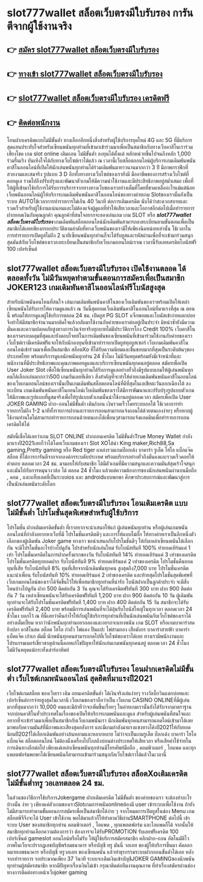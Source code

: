 # slot777wallet สล็อตเว็บตรงมีใบรับรอง  การันตีจากผู้ใช้งานจริง

## 👉 [สมัคร slot777wallet สล็อตเว็บตรงมีใบรับรอง](https://slot777wallet.com/)
## 👉 [ทางเข้า slot777wallet สล็อตเว็บตรงมีใบรับรอง](https://slot777wallet.com/)
## 👉 [slot777wallet สล็อตเว็บตรงมีใบรับรอง เครดิตฟรี](https://slot777wallet.com/)
## 👉 [ติดต่อพนักงาน](https://slot777wallet.com/)


โอนฝากเครดิตแบบไม่มีขั้นต่ำ  ทางเลือกอีกหนึ่งสิ่งสำหรับผู้ใช้บริการยุคใหม่ 4G และ 5G ที่มีบริการสุดแสนประทับใจสำหรับเซียนพนันทุกท่านที่เข้ามาเข้าร่วมมาเพื่อเป็นสมาชิกกับทางเว็บคาสิโนเราร่วมเสี่ยงโชค เกม slot online เติมถอน ไม่มีขั้นต่ำ ลงทุนได้ตั้งแต่ หลักหน่วยขึ้นไปจนถึงหลัก 1,000 ร่วมรื่นเริง บันเทิงใจได้กับทางเว็บไซต์เราได้แล้ว ณ เวลานี้เว็บสล็อตออนไลน์ผู้บริการเกมเดิมพันพนันคาสิโนออนไลน์ที่เปิดให้นักเล่นพนันทุกท่านได้ร่วมเดิมพันมายาวนานมากกว่า 3 ปี มีภาพกราฟิกที่สวยงามและสมจริง รูปแบบ 3 D
อีกทั้งทางทางเว็บไซต์ของเรายังมี มืออาชีพของการสร้างเว็บไซต์ที่คอยดูเล  รวมไปถึงปรับปรุงและพัฒนาตัวเกมให้มีความน่าใช้งานและมีประสิทธิภาพอยู่สม่ำเสมอ เพื่อที่ให้ผู้ที่เข้ามาใช้บริการได้รับการบริการจากทางทางเว็บของเราอย่างเต็มที่โดยที่ขาดเหลืออะไรแม้แต่น้อย เว็บพนันออนไลน์ผู้ให้บริการเกมเดิมพันพนันคาสิโนออนไลน์ของทางค่ายเกม Slotของเรานั้นยังเป็นระบบ AUTOใช้เวลาการทำรายการไม่เกิน 40 วินาที ต่อการเติมเครดิต นับได้ว่าสะดวกสบายและรวดเร็วสำหรับผู้ใช้งานแน่นอนและไม่ต้องแจ้งผู้ดูแลที่ทำให้เสียเวลาและโอกาสอีกต่อไปเมื่อทำรายการฝากยอดเงินกับคุณลูกค้า
คุณลูกค้าที่สนใจอยากจะลองเล่นเกม เกม SLOT  หรือ ***slot777wallet สล็อตเว็บตรงมีใบรับรอง*** เกมเดิมพันสล็อตออนไลน์นักเดิมพันสามารถลงทะเบียนตามขั้นตอนเพื่อเป็นสมาชิกได้เลยเพียงกรอกประวัติตามลำดับที่ทางเว็บพนันของเรามีให้เพียงนิดหน่อยเท่านั้น ใช้เวลาในการทำรายการเปิดยูสไม่ถึง 2 นาทีเซียนพนันทุกท่านก็จะได้รับยูสและรหัสผ่านเพื่อที่จะเข้ามาร่วมสนุกสุดมันส์กับเว็บไซต์ของเราลงทะเบียนเป็นสมาชิกกับเว็บเกมออนไลน์เราณ เวลานี้รับเลยเครดิตโบนัสฟรี 100 เปอร์เซ็นต์ 

## slot777wallet สล็อตเว็บตรงมีใบรับรอง เปิดใช้งานตลอด ได้ตลอดทั้งวัน ไม่มีวันหยุดทำตามขั้นตอนการสมัครเพื่อเป็นสมาชิก JOKER123 เกมเดิมพันคาสิโนออนไลน์ฟรีโบนัสสูงสุด

สำหรับนักพนันคนไหนที่สนใจ เล่นเกมเดิมพันพนันคาสิโนของเว็บเดิมพันของเราพร้อมเปิดให้เหล่าเซียนพนันได้รับการให้ความดูแลแล้ว ณ วันนี้สุดยอดเว็บเดิมพันคาสิโนออนไลน์ที่มาแรงที่สุด ณ ตอนนี้ พร้อมให้การดูแลผู้ใช้บริการตลอด 24 ชม. เปิดยูส  PG SLOT แจ็กพอตและโบนัสเข้าง่ายแตกบ่อย จึงทำให้มีสมาชิกจำนวนมากติดใจแล้วกลับมาใช้งานกับค่ายของเราต่ออยู่เป็นประจำ มิหนำซ้ำยังมีความมั่นคงและความปลอดภัยสูงทางการเงินจ่ายจริงทุกบาทไม่มีประวัติการโกง Credit 100% เว็บคาสิโนของเราครอบคลุมที่สุดและยังตอบโจทย์ในการเดิมพันของเซียนพนันที่เข้ามาร่วมใช้งานกับค่ายของเรา
เว็บไซต์เรามีเครดิตฟรีแจกให้กับนักลงทุนที่เข้ามาทำรายกเปิดยูสทุกยูสเซอร์ เว็บเกมเดิมพันคาสิโนออนไลน์เข้าร่วมมาเพื่อเป็นสมาชิก สล็อตXo ที่ได้รับความนิยมและชื่นชอบมากที่สุดเป็นระดับต้นๆของประเทศไทย พร้อมบริการดูแลนักพนันทุกท่าน 24 ชั่วโมง ไม่มีวันหยุดพร้อมยังมีเจ้าหน้าที่และพนักงานที่มีประสิทธิภาพและคุณภาพคอยดูแลและบริการเซียนพนันทุกคนอยู่ตลอด สมัครเพื่อเปิด User Joker Slot เพื่อให้เซียนพนันทุกท่านได้รับการดูแลอย่างทั่วถึงมีรูปแบบเกมให้ผู้เล่นพนันทุกคนได้เลือกเล่นมากกว่า500 เกมกันเลยทีเดียว
สิ่งสำคัญที่จะทำให้ค่ายเกมเดิมพันพนันคาสิโนออนไลน์ของเว็บเกมออนไลน์ของเรานั้นเป็นเกมเดิมพันสล็อตออนไลน์ที่ดีที่สุดในเอเชียตะวันออกเฉียงใต้ ลงทะเบียน  เกมเดิมพันพนันคาสิโนออนไลน์เว็บเดิมพันของเราได้มีการพัฒนาและปรับปรุงรูปแบบตัวเกมให้มีภาพและรูปแบบที่ดูสมจริงเพื่อให้รูปแบบตัวเกมนั้นน่าใช้งานอยู่ตลอดเวลา สมัครเพื่อเปิด User JOKER GAMING ฝาก-ถอนไม่มีขั้นต่ำ เติม/ถอน เงินรวดเร็วโดยระบบออโต้ ใช้เวลาการทำรายการไม่ถึง 1-2 นาทีทั้งรายการฝากและรายการถอนสามารถแจ้งถอนได้ด้วยตนเองง่ายๆ หรือหากผู้ใช้งานท่านใดไม่สามารถทำรายการถอนด้วยตนเองได้เพื่อนๆสามารถแจ้งแอดมินเพื่อทำรายการถอนเครดิตให้ได้

สมัยนี้เชื่อได้เลยว่าเกม SLOT ONLINE ฝากถอนเครดิต ไม่มีขั้นต่ำTrue Money Wallet กำลังมาแรงปี2021เลยก็ว่าได้โดยเว็บเกมของเรา Slot XOได้นำ  King maker,Rich88,Sa gaming,Pretty gaming  หรือ Red tiger แหล่งรวมเกมป๊อกเด้ง บาคาร่า รูเล็ต ไฮโล แบ็กแจ๊ค สล็อต ที่ได้การการันตีจากจากองค์กรระบดับประเทศ พร้อมบริการอย่างทั่วถึงมั่นคงและรวดเร็วคอยให้คำตอบ ตลอดเวลา 24 ชม. มามอบให้กับสมาชิก ได้มีตัวเกมที่มีความสนุกและความมันส์สุดเร้าใจสนุกและมันไปกับการหมุนวงวล้อ ได้ ตลอด 24 ชั่วโมง แล้วแต่ความต้องการของนักเล่นพนันผ่านบนมือถือ , คอม , และแท็บเลตที่เป็นระบบios และ androidแบบพกพา ศึกษาประสบการณ์และพัฒนาสู่การเป็นนักเล่นพนันระดับโลก

## slot777wallet สล็อตเว็บตรงมีใบรับรอง โอนเติมเครดิต แบบไม่มีขั้นต่ำ โปรโมชั่นสุดพิเศษสำหรับผู้ใช้บริการ

โปรโมชั่น ฝากเติมเครดิตขั้นต่ำ ที่เราอยากจะนำเสนอให้แก่  ผู้เล่นพนันทุกท่าน หรือผู้เล่นเกมพนันออนไลน์ที่กำลังอยากหาเว็บที่มี โปรโมชั่นเครดิตดีๆ และการให้แบบไม่กั๊ก ให้ทางค่ายเราเป็นอีกหนึ่งตัวเลือกของผู้เดิมพัน Joker game ทางเรา ขอนำเสนอกับโปรโมชั่นดีๆ ให้กับเหล่าเซียนพนันได้เลือกกัน จะมีโปรโมชั่นอะไรบ้างไปดูกัน
โปรสำหรับนักเล่นใหม่ รับโบนัสทันที 100% ทำยอดเทิร์นแค่ 1 เท่า
โปรโมชั่นเครดิตในการฝากครั้งแรกของวัน รับโบนัสทันที 14% ทำยอดเทิร์นแค่ 3 เท่าของเครดิต
โปรโมชั่นเครดิตทุกยอดฝาก รับโบนัสทันที 9% ทำยอดเทิร์นแค่ 2 เท่าของเครดิต
โปรโมชั่นคืนยอดทุนที่เสีย รับโบนัสทันที 8% ทุนที่เสียจากนักเดิมพันทุกคน สูงสุดถึง7,000 บาท
โปรโมชั่นเครดิตแนะนำเพื่อน รับโบนัสทันที 10% ทำยอดเทิร์นแค่ 2 เท่าของเครดิต
และท้ายสุดโปรโมชั่นสุดพิเศษที่เว็บเกมออนไลน์ของเราได้จัดขึ้นไว้ให้เพื่อสมาชิกทุกท่านที่น่ารัก โบนัสฝากเป็นลูกค้าประจำ จะมีสิ่งไหนบ้างไปดูกัน
ฝาก 500 ติดต่อกัน 3 วัน คุณจะได้รับเครดิตฟรีทันที 300 บาท
ฝาก 900 ติดต่อกัน 7 วัน เหล่าเซียนพนันจะได้รับเครดิตฟรีทันที 1,200 บาท
ฝาก 900 ติดต่อกัน 10 วัน ผู้เดิมพันทุกท่านจะได้รับโปรโมชั่นเครดิตฟรีทันที 1,400 บาท
ฝาก 400 ติดต่อกัน 15 วัน สมาชิกจะได้รับเครดิตฟรีทันที 2,400 บาท
พร้อมมีการเล่นพนันที่จะได้ลุ้นรับโบนัสใหญ่ในทุกเวลา ตลอดเวลา 24 ชั่วโมง บอกไว้ ณ ที่นี้เลยว่าคืนกำไรให้กับผู้ใช้บริการทุกท่านที่เป็นนักเล่นพนันกับเว็บไซต์ของเราได้อย่างเต็มเปี่ยม หากว่านักพนันทุกท่านอยากลองและอยากจะแทงพนัน เกม SLOT หรือเกมบาคาร่าสด ยิงปลา คาสิโนสด สล็อต ไฮโล กำถั่ว ไพ่แคง ปั่นแปะ ไพ่สามกอง เสือมังกร บาคาร่าสายฟ้า บาคาร่า แบ็คแจ๊ค เก้าเก ดัมมี่ นักพนันทุกคนสามารถกดไปที่เว็บไซต์ของเราได้เลย ทางเรามีพนักงานและโปรแกรมเมอร์เชี่ยวชาญด้านนี้คอยแก้ไขปัญหาให้นักเล่นเกมพนันทุกคนอยู่ ตลอดเวลา 24 ชั่วโมง ไม่มีวันหยุดแม้กระทั่งเสาร์อาทิตย์

## slot777wallet สล็อตเว็บตรงมีใบรับรอง โอนฝากเครดิตไม่มีขั้นต่ำ  เว็บไซต์เกมพนันออนไลน์ สุดฮิตที่มาแรงปี2021

เว็บไซต์เกมสล็อต ของเว็บเรา เติม ถอนเครดิตขั้นต่ำ ได้เงินจริงเล่นง่ายๆ รางวัลบิ๊กวินแตกบ่อยและเปอร์เซ็นต์การจ่ายสูงสุดในเวลานี เว็บเกมของเราถือว่าเป็น เว็บเกม CASINO ONLINEที่มีผู้เล่นมากที่สุดมากกว่า 10,000 คนและมีถ้าทีว่าจะเพิ่มขึ้นเรื่อยๆ ในค่ายเกมเรานั้นยังได้รับจากมาตราฐานจากบ่อนคาสิโนทั่วประเทศในเรื่องของเปิดให้บริการเกมพนันและดูแล สำหรับผู้เล่นพนันที่สนใจและอยากที่จะเข้าร่วมมาเพื่อเป็นสมาชิกกับเว็บเกมพนันเรา นักเดิมพันทุกคนสามารถแอดไลน์เข้ามาได้เลย
	มาพบกับความมันส์ที่มีภาพและเสียงสุดอลังการ และมีเกมกำลังมาแรงแซงทางโค้งปี2021ให้กับยอดนิยมปี2021ได้เลือกเดิมพันอย่างล้นหลามและหลากหลาย  ไม่ว่าจะเป็นเกมรูเล็ต  ป๊อกเด้ง บาคาร่า ไฮโล แบ็กแจ๊ค สล็อตออนไลน์ ไม่ต้องนั่งเครื่องไปไกลถึงบ่อนต่างประเทศให้เสียเวลา หรือเสียค่าใช้จ่ายในการเดินทางอีกต่อไป เพียงแค่เหล่าเซียนพนันทุกท่านมีโทรศัพท์มือถือ , คอมพิวเตอร์ , ไอแพด และทุกแพลตฟอร์มพกพาได้เซียนพนันก็สามารถเข้ามาร่วมสนุกกัลเว็บไซต์เราได้แล้วในเวลานี้

## slot777wallet สล็อตเว็บตรงมีใบรับรอง สล็อตXoเติมเครดิตไม่มีขั้นต่ำทรู วอเลทตลอด 24 ชม.

ในส่วนของวิธีการใช้บริการJokergame ฝากเติมเครดิต ไม่มีขั้นต่ำ ของค่ายของเรา จะต้องทำอะไรบ้างนั้น ง่าย ๆ เพียงแค่ตัวเกมของเราSlotเกมการพนันonlineต้องมี user เข้าระบบเพื่อใช้งาน ถ้ายังไม่มีสามารถทำตามขั้นตอนการสมัครเพื่อเป็นสมาชิกได้ง่าย ๆ จากโหมดการเปิดยูสในช่อง Menu เกมสล็อตพีจีจึงจะได้ User เข้าใช้งาน พอได้มาแล้วก็ให้ทำตามวิธีผ่านSMARTPHONE ต่อไปนี้
เข้าระบบ User  ของสมาชิกทุกท่าน คอมพิวเตอร์ , ไอแพด , ทุกแพลตฟอร์ม และไอแพดก็ได้
จากนั้นให้สมาชิกทุกท่านเลือกความต้องการว่า ต้องการจะได้รับPROMOTION รับเลยฟรีเครดิต 100 เปอร์เซ็นต์  gameslot ออนไลน์หรือไม่รับ
ให้ผู้ใช้บริการสมัครสมาชิก คลิกฝาก-ถอน อัตโนมัติไว ภาพในเว็บจะปรากฏเลขบัญชีพร้อมธนาคาร หรือบัญชี ทรู มันนี่ วอเลท ของผู้ให้บริการขึ้นมา
คัดลอกหมายเลขธนาคาร หรือบัญชี  ทรูวอเลท ของเซียนพนัน แล้วทำธุรกรรมระบบฝากถอนขั้นต่ำได้เลย
หลังจากทำรายการ รอประมาณเพียง 37 วินาที ระบบจะเติมเงินเข้าบัญชีJOKER GAMINGของนักพนันทุกท่านผู้สมัครสมาชิก
หากมีปัญหาเรื่องเงินไม่เข้า กรุณาติดต่อทีมงานคุณภาพ ที่ทำเรื่องสมัครผ่านช่องทางการติดต่อทางหน้าเว็บjoker gaming


